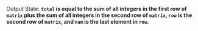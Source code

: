 Output State: **`total` is equal to the sum of all integers in the first row of `matrix` plus the sum of all integers in the second row of `matrix`, `row` is the second row of `matrix`, and `num` is the last element in `row`.**